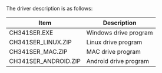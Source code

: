 The driver description is as follows:

| Item         | Description            |
| ------------ | ---------------------- |
| CH341SER.EXE         | Windows drive program |
| CH341SER_LINUX.ZIP   | Linux drive program   |
| CH341SER_MAC.ZIP     | MAC drive program     |
| CH341SER_ANDROID.ZIP | Android drive program |